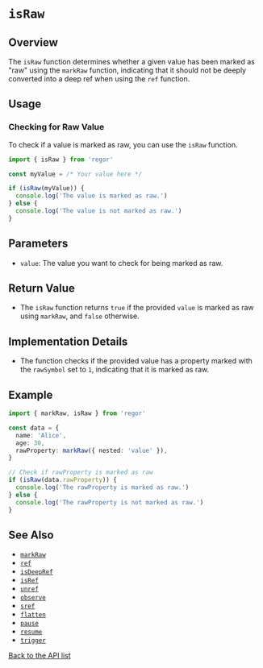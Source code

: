 # `isRaw`

## Overview

The `isRaw` function determines whether a given value has been marked as "raw" using the `markRaw` function, indicating that it should not be deeply converted into a deep ref when using the `ref` function.

## Usage

### Checking for Raw Value

To check if a value is marked as raw, you can use the `isRaw` function.

```ts
import { isRaw } from 'regor'

const myValue = /* Your value here */

if (isRaw(myValue)) {
  console.log('The value is marked as raw.')
} else {
  console.log('The value is not marked as raw.')
}
```

## Parameters

- `value`: The value you want to check for being marked as raw.

## Return Value

- The `isRaw` function returns `true` if the provided `value` is marked as raw using `markRaw`, and `false` otherwise.

## Implementation Details

- The function checks if the provided value has a property marked with the `rawSymbol` set to `1`, indicating that it is marked as raw.

## Example

```ts
import { markRaw, isRaw } from 'regor'

const data = {
  name: 'Alice',
  age: 30,
  rawProperty: markRaw({ nested: 'value' }),
}

// Check if rawProperty is marked as raw
if (isRaw(data.rawProperty)) {
  console.log('The rawProperty is marked as raw.')
} else {
  console.log('The rawProperty is not marked as raw.')
}
```

## See Also

- [`markRaw`](markRaw.md)
- [`ref`](ref.md)
- [`isDeepRef`](isDeepRef.md)
- [`isRef`](isRef.md)
- [`unref`](unref.md)
- [`observe`](observe.md)
- [`sref`](sref.md)
- [`flatten`](flatten.md)
- [`pause`](pause.md)
- [`resume`](resume.md)
- [`trigger`](trigger.md)

[Back to the API list](regor-api.md)
